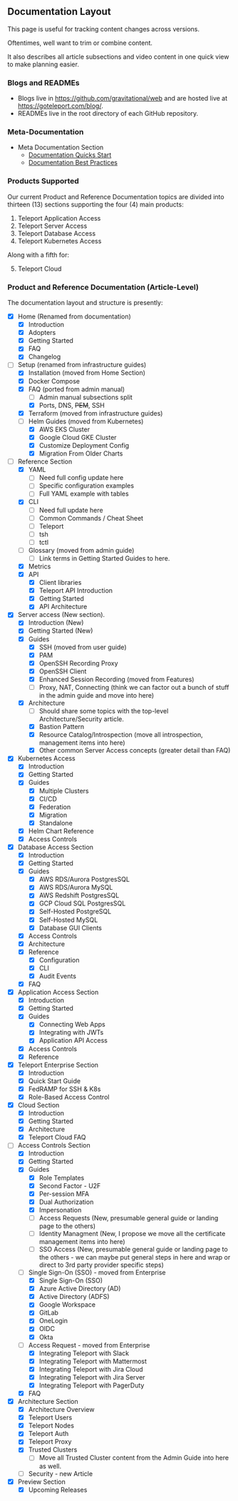## Documentation Layout

This page is useful for tracking content changes across versions.

Oftentimes, well want to trim or combine content.

It also describes all article subsections and video content in one quick view to make planning easier.

### Blogs and READMEs

- Blogs live in https://github.com/gravitational/web and are hosted live at https://goteleport.com/blog/.
- READMEs live in the root directory of each GitHub repository.

### Meta-Documentation

- Meta Documentation Section
  - [Documentation Quicks Start](https://goteleport.com/docs/docs/)
  - [Documentation Best Practices](https://goteleport.com/docs/docs/best-practices/)

### Products Supported

Our current Product and Reference Documentation topics are divided into thirteen (13) sections supporting the four (4) main products:

1. Teleport Application Access
2. Teleport Server Access
3. Teleport Database Access
4. Teleport Kubernetes Access

Along with a fifth for:

5. Teleport Cloud

### Product and Reference Documentation (Article-Level)

The documentation layout and structure is presently:

- [x] Home (Renamed from documentation)
    - [x] Introduction
    - [x] Adopters
    - [x] Getting Started
    - [x] FAQ
    - [x] Changelog
- [ ] Setup (renamed from infrastructure guides)
    - [x] Installation (moved from Home Section)
    - [x] Docker Compose
    - [x] FAQ (ported from admin manual)
        - [ ] Admin manual subsections split
        - [x] Ports, DNS, ~~PEM~~, SSH
    - [x] Terraform (moved from infrastructure guides)
    - [ ] Helm Guides (moved from Kubernetes)
        - [x] AWS EKS Cluster
        - [x] Google Cloud GKE Cluster
        - [x] Customize Deployment Config
        - [x] Migration From Older Charts
- [ ] Reference Section
    - [x] YAML
        - [ ] Need full config update here
        - [ ] Specific configuration examples
        - [ ] Full YAML example with tables
    - [x] CLI
        - [ ] Need full update here
        - [ ] Common Commands / Cheat Sheet
        - [ ] Teleport
        - [ ] tsh
        - [ ] tctl
    - [ ] Glossary (moved from admin guide)
        - [ ] Link terms in Getting Started Guides to here.
    - [x] Metrics
    - [x] API
        - [x] Client libraries
        - [x] Teleport API Introduction
        - [x] Getting Started
        - [x] API Architecture
- [x] Server access (New section).
  - [x] Introduction (New)
  - [x] Getting Started (New)
  - [x] Guides
    - [x] SSH (moved from user guide)
    - [x] PAM
    - [x] OpenSSH Recording Proxy
    - [x] OpenSSH Client
    - [x] Enhanced Session Recording (moved from Features)
    - [ ] Proxy, NAT, Connecting (think we can factor out a bunch of stuff in the admin guide and move into here)
  - [x] Architecture
    - [ ] Should share some topics with the top-level Architecture/Security article.
    - [x] Bastion Pattern
    - [x] Resource Catalog/Introspection (move all introspection, management items into here)
    - [x] Other common Server Access concepts (greater detail than FAQ)
- [x] Kubernetes Access
    - [x] Introduction
    - [x] Getting Started
    - [x] Guides
        - [x] Multiple Clusters
        - [x] CI/CD
        - [x] Federation
        - [x] Migration
        - [x] Standalone
    - [x] Helm Chart Reference
    - [x] Access Controls
- [x] Database Access Section
    - [x] Introduction
    - [x] Getting Started
    - [x] Guides
        - [x] AWS RDS/Aurora PostgresSQL
        - [x] AWS RDS/Aurora MySQL
        - [x] AWS Redshift PostgresSQL
        - [x] GCP Cloud SQL PostgresSQL
        - [x] Self-Hosted PostgreSQL
        - [x] Self-Hosted MySQL
        - [x] Database GUI Clients
    - [x] Access Controls
    - [x] Architecture
    - [x] Reference
        - [x] Configuration
        - [x] CLI
        - [x] Audit Events
    - [x] FAQ
- [x] Application Access Section
    - [x] Introduction
    - [x] Getting Started
    - [x] Guides
        - [x] Connecting Web Apps
        - [x] Integrating with JWTs
        - [x] Application API Access
    - [x] Access Controls
    - [x] Reference
- [x] Teleport Enterprise Section
    - [x] Introduction
    - [x] Quick Start Guide
    - [x] FedRAMP for SSH & K8s
    - [x] Role-Based Access Control
- [x] Cloud Section
    - [x] Introduction
    - [x] Getting Started
    - [x] Architecture
    - [x] Teleport Cloud FAQ
- [ ] Access Controls Section
    - [x] Introduction
    - [x] Getting Started
    - [x] Guides
        - [x] Role Templates
        - [x] Second Factor - U2F
        - [x] Per-session MFA
        - [x] Dual Authorization
        - [x] Impersonation
        - [ ] Access Requests (New, presumable general guide or landing page to the others)
        - [ ] Identity Managment (New, I propose we move all the certificate management items into here)
        - [ ] SSO Access (New, presumable general guide or landing page to the others - we can maybe put general steps in here and wrap or direct to 3rd party provider specific steps)
    - [ ] Single Sign-On (SSO) - moved from Enterprise
        - [x] Single Sign-On (SSO)
        - [x] Azure Active Directory (AD)
        - [x] Active Directory (ADFS)
        - [x] Google Workspace
        - [x] GitLab
        - [x] OneLogin
        - [x] OIDC
        - [x] Okta
    - [ ] Access Request - moved from Enterprise
        - [x] Integrating Teleport with Slack
        - [x] Integrating Teleport with Mattermost
        - [x] Integrating Teleport with Jira Cloud
        - [x] Integrating Teleport with Jira Server
        - [x] Integrating Teleport with PagerDuty
    - [x] FAQ
- [x] Architecture Section
    - [x] Architecture Overview
    - [x] Teleport Users
    - [x] Teleport Nodes
    - [x] Teleport Auth
    - [x] Teleport Proxy
    - [x] Trusted Clusters
        - [ ] Move all Trusted Cluster content from the Admin Guide into here as well.
    - [ ] Security - new Article
- [x] Preview Section
    - [x] Upcoming Releases
